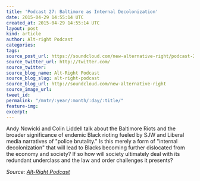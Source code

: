 ```yaml
---
title: 'Podcast 27: Baltimore as Internal Decolonization'
date: 2015-04-29 14:55:14 UTC
created_at: 2015-04-29 14:55:14 UTC
layout: post
kind: article
author: Alt-right Podcast
categories: 
tags: 
source_post_url: https://soundcloud.com/new-alternative-right/podcast-27-internal-decolonization
source_twitter_url: http://twitter.com/
source_twitter: 
source_blog_name: Alt-Right Podcast
source_blog_slug: alt-right-podcast
source_blog_url: http://soundcloud.com/new-alternative-right
source_image_url: 
tweet_id: 
permalink: "/mntr/:year/:month/:day/:title/"
feature-img: 
excerpt: 
---
```

Andy Nowicki and Colin Liddell talk about the Baltimore Riots and the broader significance of endemic Black rioting fueled by SJW and Liberal media narratives of "police brutality." Is this merely a form of "internal decolonization" that will lead to Blacks becoming further dislocated from the economy and society? If so how will society ultimately deal with its redundant underclass and the law and order challenges it presents?<div class="">
    <i>Source: <a href="http://soundcloud.com/new-alternative-right">Alt-Right Podcast</a></i>
</div>
